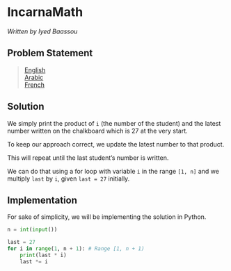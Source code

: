 # IncarnaMath

*Written by Iyed Baassou*

## Problem Statement

> [English](statements/task2-eng.pdf)  
> [Arabic](statements/task2-ara.pdf)  
> [French](statements/task2-fre.pdf)  

## Solution

We simply print the product of `i` (the number of the student) and the latest number written on the chalkboard which is 27 at the very start.

To keep our approach correct, we update the latest number to that product.

This will repeat until the last student’s number is written.

We can do that using a for loop with variable `i` in the range `[1, n]` and we multiply `last` by `i`, given `last = 27` initially.

## Implementation

For sake of simplicity, we will be implementing the solution in Python.

```py
n = int(input())

last = 27
for i in range(1, n + 1): # Range [1, n + 1)
    print(last * i)
    last *= i

```